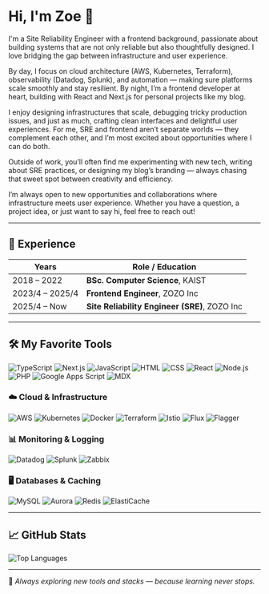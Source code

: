 # Hi, I'm Zoe 👋

I'm a Site Reliability Engineer with a frontend background, passionate about building systems that are not only reliable but also thoughtfully designed. I love bridging the gap between infrastructure and user experience.

By day, I focus on cloud architecture (AWS, Kubernetes, Terraform), observability (Datadog, Splunk), and automation — making sure platforms scale smoothly and stay resilient. By night, I’m a frontend developer at heart, building with React and Next.js for personal projects like my blog.

I enjoy designing infrastructures that scale, debugging tricky production issues, and just as much, crafting clean interfaces and delightful user experiences. For me, SRE and frontend aren’t separate worlds — they complement each other, and I’m most excited about opportunities where I can do both.

Outside of work, you’ll often find me experimenting with new tech, writing about SRE practices, or designing my blog’s branding — always chasing that sweet spot between creativity and efficiency.

I’m always open to new opportunities and collaborations where infrastructure meets user experience. Whether you have a question, a project idea, or just want to say hi, feel free to reach out!

---

## 📜 Experience

| Years           | Role / Education                                      |
|-----------------|-------------------------------------------------------|
| 2018 – 2022     | **BSc. Computer Science**, KAIST                      |
| 2023/4 – 2025/4   | **Frontend Engineer**, ZOZO Inc                            |
| 2025/4 – Now    | **Site Reliability Engineer (SRE)**, ZOZO Inc               |

---

## 🛠 My Favorite Tools

<img alt="TypeScript" src="https://img.shields.io/badge/TypeScript-007ACC.svg?logo=typescript&logoColor=white"> <img alt="Next.js" src="https://img.shields.io/badge/Next.js-000000.svg?logo=Next.js&logoColor=white">
<img alt="JavaScript" src="https://img.shields.io/badge/JavaScript-F7DF1E.svg?logo=javascript&logoColor=black">
<img alt="HTML" src="https://img.shields.io/badge/HTML-E34F26.svg?logo=html5&logoColor=white">
<img alt="CSS" src="https://img.shields.io/badge/CSS-1572B6.svg?logo=css3&logoColor=white">
<img alt="React" src="https://img.shields.io/badge/React-20232A.svg?logo=react&logoColor=61DAFB">
<img alt="Node.js" src="https://img.shields.io/badge/Node.js-43853D.svg?logo=node.js&logoColor=white">
<img alt="PHP" src="https://img.shields.io/badge/PHP-777BB4.svg?logo=php&logoColor=white">
<img alt="Google Apps Script" src="https://custom-icon-badges.demolab.com/badge/Google%20Apps%20Script-02569B.svg?logo=gs&logoColor=white">
<img alt="MDX" src="https://img.shields.io/badge/MDX-000000.svg?logo=mdx&logoColor=white">

### ☁️ Cloud & Infrastructure
<img alt="AWS" src="https://img.shields.io/badge/AWS-232F3E.svg?logo=aws&logoColor=white"> <img alt="Kubernetes" src="https://img.shields.io/badge/Kubernetes-326CE5.svg?logo=kubernetes&logoColor=white">
<img alt="Docker" src="https://img.shields.io/badge/Docker-2496ED.svg?logo=docker&logoColor=white">
<img alt="Terraform" src="https://img.shields.io/badge/Terraform-623CE4.svg?logo=terraform&logoColor=white">
<img alt="Istio" src="https://img.shields.io/badge/Istio-466BB0.svg?logo=istio&logoColor=white">
<img alt="Flux" src="https://img.shields.io/badge/Flux-4B5563.svg?logo=flux&logoColor=white">
<img alt="Flagger" src="https://img.shields.io/badge/Flagger-0096FF.svg?logo=flagger&logoColor=white">


### 📊 Monitoring & Logging
<img alt="Datadog" src="https://img.shields.io/badge/Datadog-632CA6.svg?logo=datadog&logoColor=white"> <img alt="Splunk" src="https://img.shields.io/badge/Splunk-000000.svg?logo=splunk&logoColor=white">
<img alt="Zabbix" src="https://img.shields.io/badge/Zabbix-FF0000.svg?logo=zabbix&logoColor=white">

### 🖥 Databases & Caching
<img alt="MySQL" src="https://img.shields.io/badge/MySQL-4479A1.svg?logo=mysql&logoColor=white"> <img alt="Aurora" src="https://img.shields.io/badge/Aurora-527FFF.svg?logo=amazon-aws&logoColor=white">
<img alt="Redis" src="https://img.shields.io/badge/Redis-DC382D.svg?logo=redis&logoColor=white">
<img alt="ElastiCache" src="https://img.shields.io/badge/ElastiCache-C925D1.svg?logo=amazon-aws&logoColor=white">

---


## 📈 GitHub Stats

![Top Languages](https://github-readme-stats.vercel.app/api/top-langs/?username=quicksilversel&layout=compact&theme=tokyonight&hide_border=true)  

---

📌 *Always exploring new tools and stacks — because learning never stops.*
